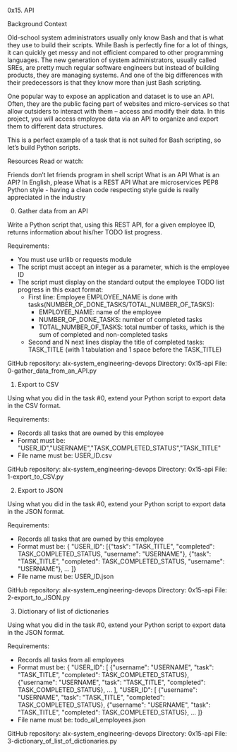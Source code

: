 0x15. API

Background Context


Old-school system administrators usually only know Bash and that is what they use to build their scripts. While Bash is perfectly fine for a lot of things, it can quickly get messy and not efficient compared to other programming languages. The new generation of system administrators, usually called SREs, are pretty much regular software engineers but instead of building products, they are managing systems. And one of the big differences with their predecessors is that they know more than just Bash scripting.

One popular way to expose an application and dataset is to use an API. Often, they are the public facing part of websites and micro-services so that allow outsiders to interact with them – access and modify their data. In this project, you will access employee data via an API to organize and export them to different data structures.

This is a perfect example of a task that is not suited for Bash scripting, so let’s build Python scripts.

Resources
Read or watch:

Friends don’t let friends program in shell script
What is an API
What is an API? In English, please
What is a REST API
What are microservices
PEP8 Python style - having a clean code respecting style guide is really appreciated in the industry



0. Gather data from an API

Write a Python script that, using this REST API, for a given employee ID, returns information about his/her TODO list progress.

Requirements:

- You must use urllib or requests module
- The script must accept an integer as a parameter, which is the employee ID
- The script must display on the standard output the employee TODO list progress in this exact format:
  - First line: Employee EMPLOYEE_NAME is done with tasks(NUMBER_OF_DONE_TASKS/TOTAL_NUMBER_OF_TASKS):
	- EMPLOYEE_NAME: name of the employee
	- NUMBER_OF_DONE_TASKS: number of completed tasks
	- TOTAL_NUMBER_OF_TASKS: total number of tasks, which is the sum of completed and non-completed tasks
  - Second and N next lines display the title of completed tasks: TASK_TITLE (with 1 tabulation and 1 space before the TASK_TITLE)

GitHub repository: alx-system_engineering-devops
Directory: 0x15-api
File: 0-gather_data_from_an_API.py



1. Export to CSV

Using what you did in the task #0, extend your Python script to export data in the CSV format.

Requirements:

- Records all tasks that are owned by this employee
- Format must be: "USER_ID","USERNAME","TASK_COMPLETED_STATUS","TASK_TITLE"
- File name must be: USER_ID.csv

GitHub repository: alx-system_engineering-devops
Directory: 0x15-api
File: 1-export_to_CSV.py



2. Export to JSON

Using what you did in the task #0, extend your Python script to export data in the JSON format.

Requirements:

- Records all tasks that are owned by this employee
- Format must be: { "USER_ID": [{"task": "TASK_TITLE", "completed": TASK_COMPLETED_STATUS, "username": "USERNAME"}, {"task": "TASK_TITLE", "completed": TASK_COMPLETED_STATUS, "username": "USERNAME"}, ... ]}
- File name must be: USER_ID.json

GitHub repository: alx-system_engineering-devops
Directory: 0x15-api
File: 2-export_to_JSON.py



3. Dictionary of list of dictionaries

Using what you did in the task #0, extend your Python script to export data in the JSON format.

Requirements:

- Records all tasks from all employees
- Format must be: { "USER_ID": [ {"username": "USERNAME", "task": "TASK_TITLE", "completed": TASK_COMPLETED_STATUS}, {"username": "USERNAME", "task": "TASK_TITLE", "completed": TASK_COMPLETED_STATUS}, ... ], "USER_ID": [ {"username": "USERNAME", "task": "TASK_TITLE", "completed": TASK_COMPLETED_STATUS}, {"username": "USERNAME", "task": "TASK_TITLE", "completed": TASK_COMPLETED_STATUS}, ... ]}
- File name must be: todo_all_employees.json

GitHub repository: alx-system_engineering-devops
Directory: 0x15-api
File: 3-dictionary_of_list_of_dictionaries.py
